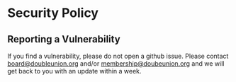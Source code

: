 # Security Policy

## Reporting a Vulnerability

If you find a vulnerability, please do not open a github issue. Please contact board@doubleunion.org and/or membership@doubeunion.org and we will get back to you with an update within a week.
